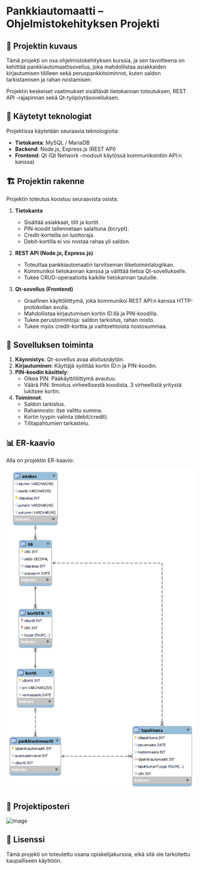 # Pankkiautomaatti – Ohjelmistokehityksen Projekti

## 📌 Projektin kuvaus
Tämä projekti on osa ohjelmistokehityksen kurssia, ja sen tavoitteena on kehittää pankkiautomaattisovellus, joka mahdollistaa asiakkaiden kirjautumisen tililleen sekä peruspankkitoiminnot, kuten saldon tarkistamisen ja rahan nostamisen.

Projektin keskeiset vaatimukset sisältävät tietokannan toteutuksen, REST API -rajapinnan sekä Qt-työpöytäsovelluksen.

## 🔧 Käytetyt teknologiat
Projektissa käytetään seuraavia teknologioita:
- **Tietokanta**: MySQL / MariaDB
- **Backend**: Node.js, Express.js (REST API)
- **Frontend**: Qt (Qt Network -moduuli käytössä kommunikointiin API:n kanssa)

## 🏗️ Projektin rakenne
Projektin toteutus koostuu seuraavista osista:

1. **Tietokanta**
   - Sisältää asiakkaat, tilit ja kortit.
   - PIN-koodit tallennetaan salattuna (bcrypt).
   - Credit-korteilla on luottoraja.
   - Debit-kortilla ei voi nostaa rahaa yli saldon.
   
2. **REST API (Node.js, Express.js)**
   - Toteuttaa pankkiautomaatin tarvitseman liiketoimintalogiikan.
   - Kommunikoi tietokannan kanssa ja välittää tietoa Qt-sovellukselle.
   - Tukee CRUD-operaatioita kaikille tietokannan tauluille.
   
3. **Qt-sovellus (Frontend)**
   - Graafinen käyttöliittymä, joka kommunikoi REST API:n kanssa HTTP-protokollan avulla.
   - Mahdollistaa kirjautumisen kortin ID:llä ja PIN-koodilla.
   - Tukee perustoimintoja: saldon tarkistus, rahan nosto.
   - Tukee myös credit-korttia ja vaihtoehtoista nostosummaa.

## 📜 Sovelluksen toiminta
1. **Käynnistys**: Qt-sovellus avaa aloitusnäytön.
2. **Kirjautuminen**: Käyttäjä syöttää kortin ID:n ja PIN-koodin.
3. **PIN-koodin käsittely**:
   - Oikea PIN: Pääkäyttöliittymä avautuu.
   - Väärä PIN: Ilmoitus virheellisestä koodista, 3 virheellistä yritystä lukitsee kortin.
4. **Toiminnot**:
   - Saldon tarkistus.
   - Rahannosto: itse valittu summa.
   - Kortin tyypin valinta (debit/credit).
   - Tilitapahtumien tarkastelu.

## 📊 ER-kaavio
Alla on projektin ER-kaavio:

<img src="ER-kaavio_ryhma9.png" alt="ER-kaavio">

## 📄 Projektiposteri
![image](https://github.com/user-attachments/assets/a588e200-fdbd-4d2c-a515-1c4d67f41814)


## 📄 Lisenssi
Tämä projekti on toteutettu osana opiskelijakurssia, eikä sitä ole tarkoitettu kaupalliseen käyttöön.


